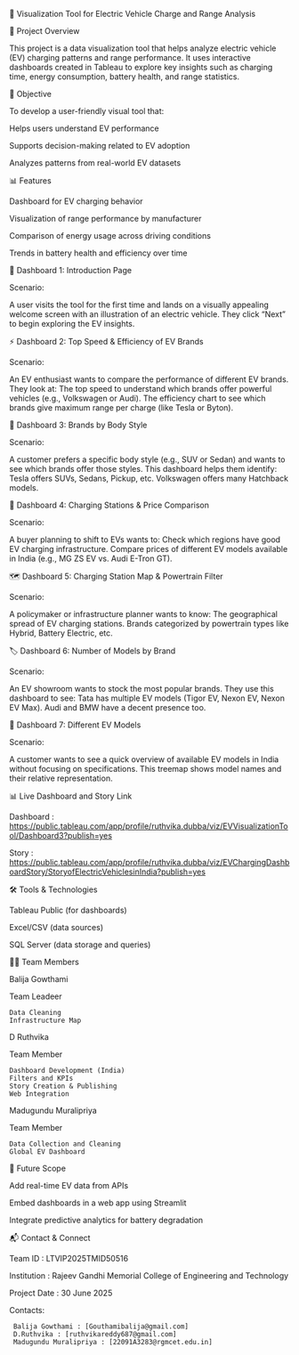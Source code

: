 🚗 Visualization Tool for Electric Vehicle Charge and Range Analysis


📌 Project Overview

This project is a data visualization tool that helps analyze electric vehicle (EV) charging patterns and range performance. It uses interactive dashboards created in Tableau to explore key insights such as charging time, energy consumption, battery health, and range statistics.

🎯 Objective

To develop a user-friendly visual tool that:

Helps users understand EV performance

Supports decision-making related to EV adoption

Analyzes patterns from real-world EV datasets

📊 Features

Dashboard for EV charging behavior

Visualization of range performance by manufacturer

Comparison of energy usage across driving conditions

Trends in battery health and efficiency over time

🚗 Dashboard 1: Introduction Page

Scenario:

A user visits the tool for the first time and lands on a visually appealing welcome screen with an illustration of an electric vehicle. They click “Next” to begin exploring the EV insights.

⚡ Dashboard 2: Top Speed & Efficiency of EV Brands

Scenario:

An EV enthusiast wants to compare the performance of different EV brands. They look at:
The top speed to understand which brands offer powerful vehicles (e.g., Volkswagen or Audi).
The efficiency chart to see which brands give maximum range per charge (like Tesla or Byton).

🚙 Dashboard 3: Brands by Body Style

Scenario:

A customer prefers a specific body style (e.g., SUV or Sedan) and wants to see which brands offer those styles. This dashboard helps them identify:
Tesla offers SUVs, Sedans, Pickup, etc.
Volkswagen offers many Hatchback models.

🔌 Dashboard 4: Charging Stations & Price Comparison

Scenario:

A buyer planning to shift to EVs wants to:
Check which regions have good EV charging infrastructure.
Compare prices of different EV models available in India (e.g., MG ZS EV vs. Audi E-Tron GT).

🗺️ Dashboard 5: Charging Station Map & Powertrain Filter

Scenario:

A policymaker or infrastructure planner wants to know:
The geographical spread of EV charging stations.
Brands categorized by powertrain types like Hybrid, Battery Electric, etc.

🏷️ Dashboard 6: Number of Models by Brand

Scenario:

An EV showroom wants to stock the most popular brands. They use this dashboard to see:
Tata has multiple EV models (Tigor EV, Nexon EV, Nexon EV Max).
Audi and BMW have a decent presence too.

🧱 Dashboard 7: Different EV Models

Scenario:

A customer wants to see a quick overview of available EV models in India without focusing on specifications. This treemap shows model names and their relative representation.


📊 Live Dashboard and Story Link

  Dashboard : https://public.tableau.com/app/profile/ruthvika.dubba/viz/EVVisualizationTool/Dashboard3?publish=yes
  
  Story : https://public.tableau.com/app/profile/ruthvika.dubba/viz/EVChargingDashboardStory/StoryofElectricVehiclesinIndia?publish=yes

🛠️ Tools & Technologies

Tableau Public (for dashboards)

Excel/CSV (data sources)

SQL Server (data storage and queries)

👩‍💻 Team Members

Balija Gowthami

  Team Leadeer
  
    Data Cleaning 
    Infrastructure Map 
D Ruthvika

  Team Member
  
    Dashboard Development (India) 
    Filters and KPIs 
    Story Creation & Publishing 
    Web Integration 
Madugundu Muralipriya

  Team Member
  
    Data Collection and Cleaning 
    Global EV Dashboard 


🔮 Future Scope

Add real-time EV data from APIs

Embed dashboards in a web app using Streamlit

Integrate predictive analytics for battery degradation

📬 Contact & Connect

  Team ID : LTVIP2025TMID50516
  
  Institution : Rajeev Gandhi Memorial College of Engineering and Technology
  
  Project Date : 30 June 2025
  
  Contacts:
  
     Balija Gowthami : [Gouthamibalija@gmail.com]
     D.Ruthvika : [ruthvikareddy687@gmail.com]
     Madugundu Muralipriya : [22091A3283@rgmcet.edu.in]
